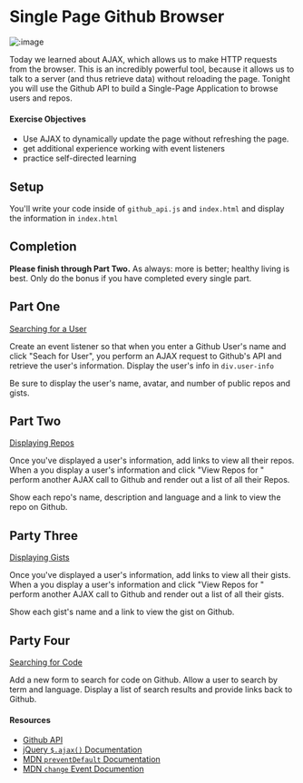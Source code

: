 # Single Page Github Browser

![:image](http://webinos.org/files/2014/03/github_icon.png)

Today we learned about AJAX, which allows us to make HTTP requests from the
browser. This is an incredibly powerful tool, because it allows us to talk to a
server (and thus retrieve data) without reloading the page. Tonight you will use
the Github API to build a Single-Page Application to browse users and repos.

#### Exercise Objectives

- Use AJAX to dynamically update the page without refreshing the page.
- get additional experience working with event listeners
- practice self-directed learning

## Setup

You'll write your code inside of `github_api.js` and `index.html` and display 
the information in `index.html`

## Completion

**Please finish through Part Two.** As always: more is
better; healthy living is best. Only do the bonus if you have completed every
single part.

## Part One

[Searching for a User](https://developer.github.com/v3/users/#get-a-single-user)

Create an event listener so that when you enter a Github User's name and click "Seach for User", you perform an AJAX request to Github's API and retrieve the user's information. Display the user's info in `div.user-info`

Be sure to display the user's name, avatar, and number of public repos and gists.

## Part Two

[Displaying Repos](https://developer.github.com/v3/repos/#list-user-repositories)

Once you've displayed a user's information, add links to view all their repos. 
When a you display a user's information and click "View Repos for <USER>" perform another AJAX call to Github and render out a list of all their Repos.

Show each repo's name, description and language and a link to view the repo on Github.

## Party Three

[Displaying Gists](https://developer.github.com/v3/gists/#list-gists)

Once you've displayed a user's information, add links to view all their gists. 
When a you display a user's information and click "View Repos for <USER>" perform another AJAX call to Github and render out a list of all their gists.

Show each gist's name and a link to view the gist on Github.

## Party Four

[Searching for Code](https://developer.github.com/v3/search/#search-code)

Add a new form to search for code on Github. Allow a user to search by term and language.
Display a list of search results and provide links back to Github.

#### Resources
- [Github API](https://developer.github.com/v3/)
- [jQuery `$.ajax()` Documentation](http://api.jquery.com/jQuery.ajax/)
- [MDN `preventDefault` Documentation](https://developer.mozilla.org/en-US/docs/Web/API/event.preventDefault)
- [MDN `change` Event Documention](https://developer.mozilla.org/en-US/docs/Web/Events/change)
